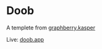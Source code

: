 # Doob

A templete from [graphberry.kasper](https://www.graphberry.com/item/doob-simple-agency-psd-template)

Live: [doob.app](https://kasper-abdomohamad.netlify.app)
